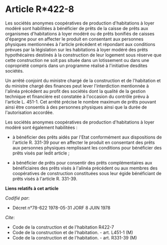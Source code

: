 # Article R*422-8

Les sociétés anonymes coopératives de production d'habitations à loyer modéré sont habilitées à bénéficier de prêts de la
caisse de prêts aux organismes d'habitations à loyer modéré ou de prêts bonifiés de caisses d'épargne pour en affecter le
produit en consentant aux personnes physiques mentionnées à l'article précédent et répondant aux conditions prévues par la
législation sur les habitations à loyer modéré des prêts hypothécaires destinés à la construction de leur logement sous
réserve que cette construction ne soit pas située dans un lotissement ou dans une copropriété compris dans un programme
réalisé à l'initiative desdites sociétés.

Un arrêté conjoint du ministre chargé de la construction et de l'habitation et du ministre chargé des finances peut lever
l'interdiction mentionnée à l'alinéa précédent au profit des sociétés dont la qualité de la gestion technique et financière
est constatée à l'occasion du contrôle prévu à l'article L. 451-1. Cet arrêté précise le nombre maximum de prêts pouvant
ainsi être consentis à des personnes physiques ainsi que la durée de l'autorisation accordée.

Les sociétés anonymes coopératives de production d'habitations à loyer modéré sont également habilitées :

- à bénéficier des prêts aidés par l'Etat conformément aux dispositions de l'article R. 331-39 pour en affecter le produit en
consentant des prêts aux personnes physiques remplissant les conditions pour bénéficier des prêts visés par ledit article ;

- à bénéficier de prêts pour consentir des prêts complémentaires aux bénéficiaires des prêts visés à l'alinéa précédent ou
aux membres des coopératives de construction constituées sous leur égide bénéficiant de prêts visés à l'article R. 331-39.

**Liens relatifs à cet article**

_Codifié par_:

  - Décret n°78-622 1978-05-31 JORF 8 JUIN 1978

_Cite_:

  - Code de la construction et de l'habitation R422-7
  - Code de la construction et de l'habitation. - art. L451-1 (M)
  - Code de la construction et de l'habitation. - art. R331-39 (M)
